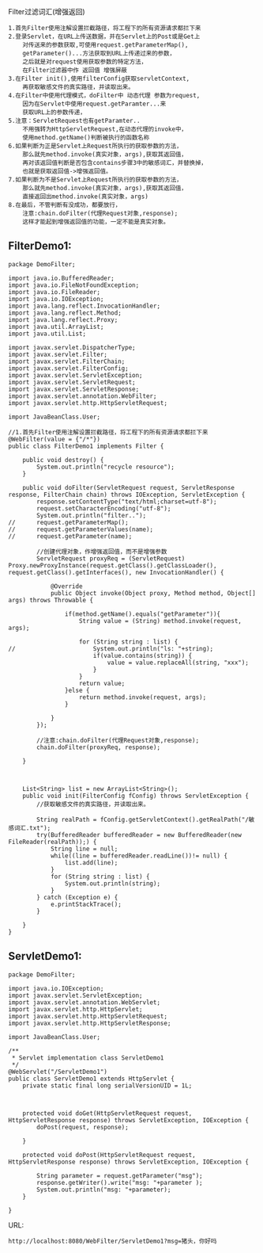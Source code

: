 Filter过滤词汇(增强返回)

    1.首先Filter使用注解设置拦截路径，将工程下的所有资源请求都拦下来
    2.登录Servlet，在URL上传送数据，并在Servlet上的Post或是Get上
        对传送来的参数获取,可使用request.getParameterMap(),
        getParameter()...方法获取到URL上传递过来的参数，
        之后就是对request使用获取参数的特定方法，
        在Filter过滤器中作 返回值 增强屏蔽
    3.在Filter init(),使用filterConfig获取servletContext,
        再获取敏感文件的真实路径，并读取出来。
    4.在Filter中使用代理模式，doFilter中 动态代理 参数为request,
        因为在Servlet中使用request.getParamter...来
        获取URL上的参数传递，
    5.注意：ServletRequest也有getParamter..
        不用强转为HttpServletRequest,在动态代理的invoke中，
        使用method.getName()判断被执行的函数名称
    6.如果判断为正是Servlet上Request所执行的获取参数的方法，
        那么就先method.invoke(真实对象，args),获取其返回值，
        再对该返回值判断是否包含contains步骤3中的敏感词汇，并替换掉，
        也就是获取返回值->增强返回值。
    7.如果判断为不是Servlet上Request所执行的获取参数的方法，
        那么就先method.invoke(真实对象，args),获取其返回值，
        直接返回出method.invoke(真实对象，args)
    8.在最后，不管判断有没成功，都要放行，
        注意:chain.doFilter(代理Request对象,response);
        这样才能起到增强返回值的功能，一定不能是真实对象。











FilterDemo1:
-
    package DemoFilter;
    
    import java.io.BufferedReader;
    import java.io.FileNotFoundException;
    import java.io.FileReader;
    import java.io.IOException;
    import java.lang.reflect.InvocationHandler;
    import java.lang.reflect.Method;
    import java.lang.reflect.Proxy;
    import java.util.ArrayList;
    import java.util.List;
    
    import javax.servlet.DispatcherType;
    import javax.servlet.Filter;
    import javax.servlet.FilterChain;
    import javax.servlet.FilterConfig;
    import javax.servlet.ServletException;
    import javax.servlet.ServletRequest;
    import javax.servlet.ServletResponse;
    import javax.servlet.annotation.WebFilter;
    import javax.servlet.http.HttpServletRequest;
    
    import JavaBeanClass.User;
    
    //1.首先Filter使用注解设置拦截路径，将工程下的所有资源请求都拦下来
    @WebFilter(value = {"/*"})
    public class FilterDemo1 implements Filter {
    	
    	public void destroy() {
    		System.out.println("recycle resource");
    	}

    	public void doFilter(ServletRequest request, ServletResponse response, FilterChain chain) throws IOException, ServletException {
    		response.setContentType("text/html;charset=utf-8");
    		request.setCharacterEncoding("utf-8");
    		System.out.println("filter..");
    //		request.getParameterMap();
    //		request.getParameterValues(name);
    //		request.getParameter(name);
    		
    		//创建代理对象，作增强返回值，而不是增强参数
    		ServletRequest proxyReq = (ServletRequest) Proxy.newProxyInstance(request.getClass().getClassLoader(), request.getClass().getInterfaces(), new InvocationHandler() {
    
    			@Override
    			public Object invoke(Object proxy, Method method, Object[] args) throws Throwable {
    				
    				if(method.getName().equals("getParameter")){
    					String value = (String) method.invoke(request, args);
    					
    					for (String string : list) {
    //						System.out.println("ls: "+string);
    						if(value.contains(string)) {
    							value = value.replaceAll(string, "xxx");
    						}
    					}
    					return value;
    				}else {
    					return method.invoke(request, args);
    				}
    				
    			}
    		});
    		
    		//注意:chain.doFilter(代理Request对象,response);
    		chain.doFilter(proxyReq, response);
    		
    	}
    	
    	
    	
    	List<String> list = new ArrayList<String>();
    	public void init(FilterConfig fConfig) throws ServletException {
            //获取敏感文件的真实路径，并读取出来。

    		String realPath = fConfig.getServletContext().getRealPath("/敏感词汇.txt");
    		try(BufferedReader bufferedReader = new BufferedReader(new FileReader(realPath));) {
    			String line = null;
    			while((line = bufferedReader.readLine())!= null) {
    				list.add(line);
    			}
    			for (String string : list) {
    				System.out.println(string);
    			}
    		} catch (Exception e) {
    			e.printStackTrace();
    		}
    		
    	}
    }

ServletDemo1:
-
    package DemoFilter;
    
    import java.io.IOException;
    import javax.servlet.ServletException;
    import javax.servlet.annotation.WebServlet;
    import javax.servlet.http.HttpServlet;
    import javax.servlet.http.HttpServletRequest;
    import javax.servlet.http.HttpServletResponse;
    
    import JavaBeanClass.User;
    
    /**
     * Servlet implementation class ServletDemo1
     */
    @WebServlet("/ServletDemo1")
    public class ServletDemo1 extends HttpServlet {
    	private static final long serialVersionUID = 1L;
           
      
    
    	protected void doGet(HttpServletRequest request, HttpServletResponse response) throws ServletException, IOException {
    		doPost(request, response);
    		
    	}
    
    	protected void doPost(HttpServletRequest request, HttpServletResponse response) throws ServletException, IOException {
    		
    		String parameter = request.getParameter("msg");
    		response.getWriter().write("msg: "+parameter );
    		System.out.println("msg: "+parameter);
    	}
    
    }

URL:

    http://localhost:8080/WebFilter/ServletDemo1?msg=猪头，你好吗